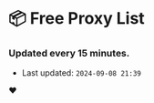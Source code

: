 # :package: Free Proxy List
### Updated every 15 minutes.

- Last updated: `2024-09-08 21:39`

:heart:

